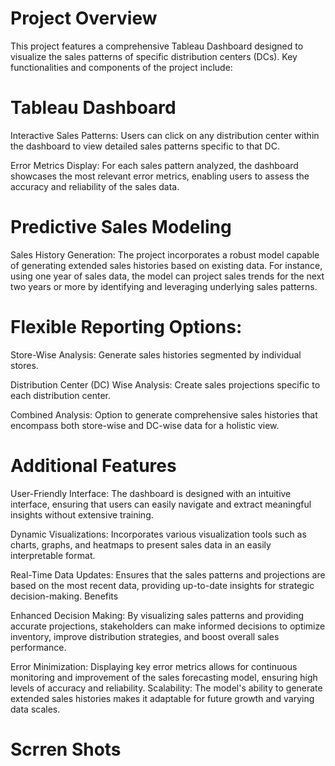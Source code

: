 # Project Overview
This project features a comprehensive Tableau Dashboard designed to visualize the sales patterns of specific distribution centers (DCs). Key functionalities and components of the project include:

# Tableau Dashboard
Interactive Sales Patterns: Users can click on any distribution center within the dashboard to view detailed sales patterns specific to that DC.

Error Metrics Display: For each sales pattern analyzed, the dashboard showcases the most relevant error metrics, enabling users to assess the accuracy and reliability of the sales data.
# Predictive Sales Modeling
Sales History Generation: The project incorporates a robust model capable of generating extended sales histories based on existing data. For instance, using one year of sales data, the model can project sales trends for the next two years or more by identifying and leveraging underlying sales patterns.
# Flexible Reporting Options:
Store-Wise Analysis: Generate sales histories segmented by individual stores.

Distribution Center (DC) Wise Analysis: Create sales projections specific to each distribution center.

Combined Analysis: Option to generate comprehensive sales histories that encompass both store-wise and DC-wise data for a holistic view.
# Additional Features
User-Friendly Interface: The dashboard is designed with an intuitive interface, ensuring that users can easily navigate and extract meaningful insights without extensive training.

Dynamic Visualizations: Incorporates various visualization tools such as charts, graphs, and heatmaps to present sales data in an easily interpretable format.


Real-Time Data Updates: Ensures that the sales patterns and projections are based on the most recent data, providing up-to-date insights for strategic decision-making.
Benefits

Enhanced Decision Making: By visualizing sales patterns and providing accurate projections, stakeholders can make informed decisions to optimize inventory, improve distribution strategies, and boost overall sales performance.

Error Minimization: Displaying key error metrics allows for continuous monitoring and improvement of the sales forecasting model, ensuring high levels of accuracy and reliability.
Scalability: The model's ability to generate extended sales histories makes it adaptable for future growth and varying data scales.
# Scrren Shots

